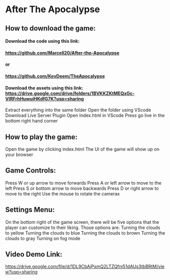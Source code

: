 # After The Apocalypse
## How to download the game:
#### Download the code using this link:  
#### https://github.com/Marcell20/After-the-Apocalypse 
#### or 
#### https://github.com/KevDeem/TheApocalypse
#### Download the assets using this link: https://drive.google.com/drive/folders/1BVKKZKtMEQxGc-VIRFrhHuwuiHKdfG7K?usp=sharing
Extract everything into the same folder
Open the folder using VScode
Download Live Server Plugin
Open Index.html in VScode
Press go live in the bottom right hand corner

## How to play the game:
Open the game by clicking index.html
The UI of the game will show up on your browser

## Game Controls:
Press W or up arrow to move forwards
Press A or left arrow to move to the left
Press S or bottom arrow to move backwards
Press D or right arrow  to move to the right
Use the mouse to rotate the camerax

## Settings Menu:
On the bottom right of the game screen, there will be five options that the player can customize to their liking. Those options are:
Turning the clouds to yellow
Turning the clouds to blue
Turning the clouds to brown
Turning the clouds  to gray
Turning on fog mode

## Video Demo Link:
https://drive.google.com/file/d/1DL9CbAjPxmQ2LTZQfni51dAUs3tbBRtM/view?usp=sharing
